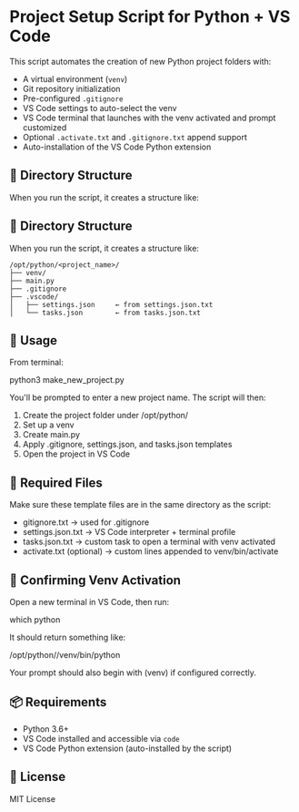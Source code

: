 # Project Setup Script for Python + VS Code

This script automates the creation of new Python project folders with:

- A virtual environment (`venv`)
- Git repository initialization
- Pre-configured `.gitignore`
- VS Code settings to auto-select the venv
- VS Code terminal that launches with the venv activated and prompt customized
- Optional `.activate.txt` and `.gitignore.txt` append support
- Auto-installation of the VS Code Python extension

## 📂 Directory Structure

When you run the script, it creates a structure like:

## 📂 Directory Structure

When you run the script, it creates a structure like:

```text
/opt/python/<project_name>/
├── venv/
├── main.py
├── .gitignore
├── .vscode/
│   ├── settings.json     ← from settings.json.txt
│   └── tasks.json        ← from tasks.json.txt
```

## 🚀 Usage

From terminal:

python3 make_new_project.py

You'll be prompted to enter a new project name. The script will then:

1. Create the project folder under /opt/python/
2. Set up a venv
3. Create main.py
4. Apply .gitignore, settings.json, and tasks.json templates
5. Open the project in VS Code

## 🔧 Required Files

Make sure these template files are in the same directory as the script:

- gitignore.txt → used for .gitignore
- settings.json.txt → VS Code interpreter + terminal profile
- tasks.json.txt → custom task to open a terminal with venv activated
- activate.txt (optional) → custom lines appended to venv/bin/activate

## 🧪 Confirming Venv Activation

Open a new terminal in VS Code, then run:

which python

It should return something like:

/opt/python/<project>/venv/bin/python

Your prompt should also begin with (venv) if configured correctly.

## 📦 Requirements

- Python 3.6+
- VS Code installed and accessible via `code`
- VS Code Python extension (auto-installed by the script)

## 📄 License

MIT License

